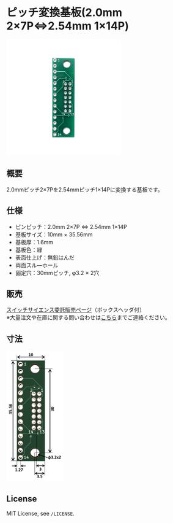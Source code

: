 # ピッチ変換基板(2.0mm 2×7P⇔2.54mm 1×14P)

<img src="/img/ProductImage.jpg" width="300px">

## 概要
2.0mmピッチ2×7Pを2.54mmピッチ1×14Pに変換する基板です。

## 仕様
- ピンピッチ：2.0mm 2×7P ⇔ 2.54mm 1×14P
- 基板サイズ：10mm × 35.56mm
- 基板厚：1.6mm
- 基板色：緑
- 表面仕上げ：無鉛はんだ
- 両面スル―ホール
- 固定穴：30mmピッチ, φ3.2 × 2穴

## 販売  
[スイッチサイエンス委託販売ページ](https://www.switch-science.com/catalog/6586/)（ボックスヘッダ付）  
※大量注文や在庫に関する問い合わせは[こちら](mailto:info.y2kb@gmail.com)までご連絡ください。  

## 寸法
<img src="/img/dimension.png" width="150px">

## License
MIT License, see `/LICENSE`.
